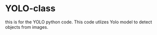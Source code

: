 # YOLO-class
 this is for the YOLO python code. This code utlizes Yolo model to detect objects from images. 
